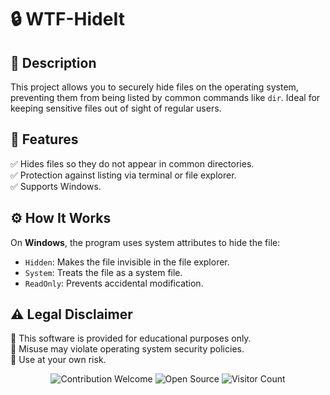 # 🔒 WTF-HideIt

## 📌 Description
This project allows you to securely hide files on the operating system, preventing them from being listed by common commands like `dir`. Ideal for keeping sensitive files out of sight of regular users.

## 🚀 Features
✅ Hides files so they do not appear in common directories.</br>
✅ Protection against listing via terminal or file explorer.</br>
✅ Supports Windows.


## ⚙️ How It Works
On **Windows**, the program uses system attributes to hide the file:
- `Hidden`: Makes the file invisible in the file explorer.
- `System`: Treats the file as a system file.
- `ReadOnly`: Prevents accidental modification.

## ⚠️ Legal Disclaimer
🔹 This software is provided for educational purposes only.</br>
🔹 Misuse may violate operating system security policies.</br>
🔹 Use at your own risk.

<p align="center">
  <img src="https://img.shields.io/badge/contributions-welcome-brightgreen.svg?style=flat" alt="Contribution Welcome">
  <img src="https://badges.frapsoft.com/os/v3/open-source.svg?v=103" alt="Open Source">
  <img src="https://visitor-badge.laobi.icu/badge?page_id=nebulotico.WTFHideIt" alt="Visitor Count">
</p>
